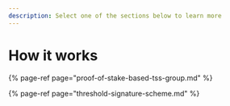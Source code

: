 ```yaml
---
description: Select one of the sections below to learn more
---
```


# How it works

{% page-ref page="proof-of-stake-based-tss-group.md" %}

{% page-ref page="threshold-signature-scheme.md" %}



